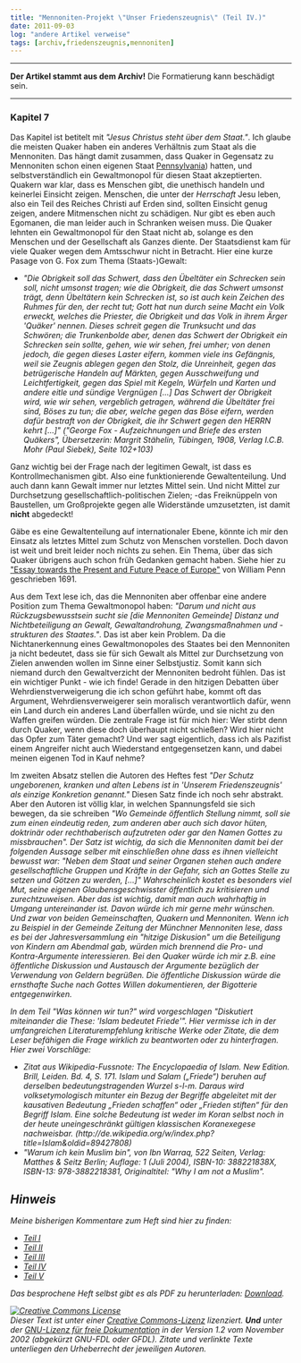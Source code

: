 ```yaml
---
title: "Mennoniten-Projekt \"Unser Friedenszeugnis\" (Teil IV.)"
date: 2011-09-03
log: "andere Artikel verweise"
tags: [archiv,friedenszeugnis,mennoniten]
---
```

<hr><b>Der Artikel stammt aus dem Archiv!</b> Die Formatierung kann beschädigt sein.<hr>

<h3>Kapitel 7</h3>
Das Kapitel ist betitelt mit <i>"Jesus Christus steht über dem Staat."</i>. Ich glaube die meisten Quaker haben ein anderes Verhältnis zum Staat als die Mennoniten. Das hängt damit zusammen, dass  Quaker in Gegensatz zu Mennoniten schon einen eigenen Staat <a href="http://de.wikipedia.org/wiki/Pennsylvania">Pennsylvania</a>) hatten, und selbstverständlich ein Gewaltmonopol für diesen Staat akzeptierten. <!--break-->  Quakern war klar, dass es Menschen gibt, die unethisch handeln und keinerlei Einsicht zeigen. Menschen, die unter der <i>Herrschaft</i> Jesu leben, also ein Teil des Reiches Christi auf Erden sind, sollten Einsicht genug zeigen, andere Mitmenschen nicht zu schädigen. Nur gibt es eben auch Egomanen, die man leider auch in Schranken weisen muss. Die Quaker lehnten ein Gewaltmonopol für den Staat nicht ab, solange es den Menschen und der Gesellschaft als Ganzes diente. Der Staatsdienst kam für viele Quaker wegen dem Amtsschwur nicht in Betracht. Hier eine kurze Pasage von G. Fox zum Thema (Staats-)Gewalt:
<ul><li><i>"Die Obrigkeit soll das Schwert, dass den Übeltäter ein Schrecken sein soll, nicht umsonst tragen; wie die Obrigkeit, die das Schwert umsonst trägt, denn Übeltätern kein Schrecken ist, so ist auch kein Zeichen des Ruhmes für den, der recht tut; Gott hat nun durch seine Macht ein Volk erweckt, welches die Priester, die Obrigkeit und das Volk in ihrem Ärger 'Quäker' nennen. Dieses schreit gegen die Trunksucht und das Schwören; die Trunkenbolde aber, denen das Schwert der Obrigkeit ein Schrecken sein sollte, gehen, wie wir sehen, frei umher; von denen jedoch, die gegen dieses Laster eifern, kommen viele ins Gefängnis, weil sie Zeugnis ablegen gegen den Stolz, die Unreinheit, gegen das betrügerische Handeln auf Märkten, gegen Ausschweifung und Leichtfertigkeit, gegen das Spiel mit Kegeln, Würfeln und Karten und andere eitle und sündige Vergnügen [...] Das Schwert der Obrigkeit wird, wie wir sehen, vergeblich getragen, während die Übeltäter frei sind, Böses zu tun; die aber, welche gegen das Böse eifern, werden dafür bestraft von der Obrigkeit, die ihr Schwert gegen den HERRN kehrt [...]" ("George Fox - Aufzeichnungen und Briefe des ersten Quäkers", Übersetzerin: Margrit Stähelin, Tübingen, 1908, Verlag I.C.B. Mohr (Paul Siebek), Seite 102+103)</i></li></ul>


Ganz wichtig bei der Frage nach der legitimen Gewalt, ist dass es Kontrollmechanismen gibt. Also eine funktionierende Gewaltenteilung. Und auch dann kann Gewalt immer nur letztes Mittel sein. Und nicht Mittel zur Durchsetzung gesellschaftlich-politischen Zielen; -das Freiknüppeln von Baustellen, um Großprojekte gegen alle Widerstände umzusetzten, ist damit <b>nicht</b> abgedeckt!

Gäbe es eine Gewaltenteilung auf internationaler Ebene, könnte ich mir den Einsatz als letztes Mittel zum Schutz von Menschen vorstellen. Doch davon ist weit und breit leider noch nichts zu sehen. Ein Thema, über das sich Quaker übrigens auch schon früh Gedanken gemacht haben. Siehe hier zu <a href="http://de.wikipedia.org/wiki/William_Penn#Essay_towards_the_Present_and_Future_Peace_of_Europe">"Essay towards the Present and Future Peace of Europe"</a> von William Penn geschrieben 1691.


Aus dem Text lese ich, das die Mennoniten aber offenbar eine andere Position zum Thema Gewaltmonopol haben: <i>"Darum und nicht aus Rückzugsbewusstsein sucht sie [die Mennoniten Gemeinde] Distanz und Nichtbeteiligung an Gewalt, Gewaltandrohung, Zwangsmaßnahmen und -strukturen des Staates."</i>. Das ist aber kein Problem. Da die Nichtanerkennung eines Gewaltmonopoles des Staates bei den Mennoniten ja nicht bedeutet, dass sie für sich Gewalt als Mittel zur Durchsetzung von Zielen anwenden wollen im Sinne einer Selbstjustiz. Somit kann sich niemand durch den Gewaltverzicht der Mennoniten bedroht fühlen. Das ist ein wichtiger Punkt - wie ich finde! Gerade in den hitzigen Debatten über Wehrdienstverweigerung die ich schon geführt habe, kommt oft das Argument, Wehrdiensverweigerer sein moralisch verantwortlich dafür, wenn ein Land durch ein anderes Land überfallen würde, und sie nicht zu den Waffen greifen würden. Die zentrale Frage ist für mich hier: Wer stirbt denn durch Quaker, wenn diese doch überhaupt nicht schießen? Wird hier nicht das Opfer zum Täter gemacht? Und wer sagt eigentlich, dass ich als Pazifist einem Angreifer nicht auch Wiederstand entgegensetzen kann, und dabei meinen eigenen Tod in Kauf nehme?

Im zweiten Absatz stellen die Autoren des Heftes fest <i>"Der Schutz ungeborenen, kranken und alten Lebens ist in 'Unserem Friedenszeugnis' als einzige Konkretion genannt."</i> Diesen Satz finde ich noch sehr abstrakt. Aber den Autoren ist völlig klar, in welchen Spannungsfeld sie sich bewegen, da sie schreiben <i>"Wo Gemeinde öffentlich Stellung nimmt, soll sie zum einen eindeutig reden, zum anderen aber auch sich davor hüten, doktrinär oder rechthaberisch aufzutreten oder gar den Namen Gottes zu missbrauchen". Der Satz ist wichtig, da sich die Mennoniten damit bei der folgenden Aussage selber mit einschließen ohne dass es ihnen vielleicht bewusst war: <i>"Neben dem Staat und seiner Organen stehen auch andere gesellschaftliche Gruppen und Kräfte in der Gefahr, sich an Gottes Stelle zu setzen und Götzen zu werden, [...]" Wahrscheinlich kostet es besonders viel Mut, seine eigenen Glaubensgeschwisster öffentlich zu kritisieren und zurechtzuweisen. Aber das ist wichtig, damit man auch wahrhaftig in Umgang untereinander ist. Davon würde ich mir gerne mehr wünschen. Und zwar von beiden Gemeinschaften, Quakern und Mennoniten. Wenn ich zu Beispiel in der Gemeinde Zeitung der Münchner Mennoniten lese, dass es bei der Jahresversammlung ein "hitzige Diskusion" um die Beteiligung von Kindern am Abendmal gab, würden mich brennend die Pro- und Kontra-Argumente interessieren. Bei den Quaker würde ich mir z.B. eine öffentliche Diskussion und Austausch der Argumente bezüglich der Verwendung von Geldern begrüßen. Die öffentliche Diskussion würde die ernsthafte Suche nach Gottes Willen dokumentieren, der Bigotterie entgegenwirken. 

In dem Teil <i>"Was können wir tun?"</i> wird vorgeschlagen <i>"Diskutiert miteinander die These: 'Islam bedeutet Friede'"</i>. Hier vermisse ich in der umfangreichen Literaturempfehlung kritische Werke oder Zitate, die dem Leser befähigen die Frage wirklich zu beantworten oder zu hinterfragen. Hier zwei Vorschläge:
<ul>
<li>Zitat aus Wikipedia-Fussnote: <i>The Encyclopaedia of Islam. New Edition. Brill, Leiden. Bd. 4, S. 171. Islam und Salam („Friede“) beruhen auf derselben bedeutungstragenden Wurzel s-l-m. Daraus wird volksetymologisch mitunter ein Bezug der Begriffe abgeleitet mit der kausativen Bedeutung „Frieden schaffen“ oder „Frieden stiften“ für den Begriff Islam. Eine solche Bedeutung ist weder im Koran selbst noch in der heute uneingeschränkt gültigen klassischen Koranexegese nachweisbar.</i> (http://de.wikipedia.org/w/index.php?title=Islam&oldid=89427808) </li>
<li>"Warum ich kein Muslim bin", von Ibn Warraq, 522 Seiten, Verlag: Matthes & Seitz Berlin; Auflage: 1 (Juli 2004), ISBN-10: 388221838X, ISBN-13: 978-3882218381, Originaltitel: "Why I am not a Muslim".</li>
</ul>

## Hinweis ##
Meine bisherigen Kommentare zum Heft sind hier zu finden:
<ul>
<li><a href="http://www.the-independent-friend.de/?q=node/740">Teil I</a></li>
<li><a href="http://www.the-independent-friend.de/?q=node/743">Teil II</a></li>
<li><a href="http://www.the-independent-friend.de/?q=node/745">Teil III</a></li>
<li><a href="http://www.the-independent-friend.de/?q=node/747">Teil IV</a></li>
<li><a href="http://www.the-independent-friend.de/?q=node/748">Teil V</a></li>
</ul>
Das besprochene Heft selbst gibt es als PDF zu herunterladen: <a href="http://mennonitisch.de/fileadmin/downloads/Ressourcen/Friedenszeugnis_Jesus_macht_den_Kriegen_ein_Ende-web.pdf">Download</a>.



<a href="http://creativecommons.org/licenses/by-sa/3.0/de/" rel="license"><img src="http://i.creativecommons.org/l/by-sa/3.0/de/88x31.png" style="border-width: 0pt;" alt="Creative Commons License" /></a><br />
Dieser <span rel="dc:type" href="http://purl.org/dc/dcmitype/Text" xmlns:dc="http://purl.org/dc/elements/1.1/">Text</span> ist unter einer <a href="http://creativecommons.org/licenses/by-sa/3.0/de/" rel="license">Creative Commons-Lizenz</a> lizenziert. <b>Und</b> unter der <a href="http://de.wikipedia.org/wiki/GFDL">GNU-Lizenz f&uuml;r freie Dokumentation</a> in der Version 1.2 vom November 2002 (abgek&uuml;rzt GNU-FDL oder GFDL). Zitate und verlinkte Texte unterliegen den Urheberrecht der jeweiligen Autoren.
